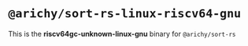 # `@arichy/sort-rs-linux-riscv64-gnu`

This is the **riscv64gc-unknown-linux-gnu** binary for `@arichy/sort-rs`
